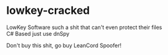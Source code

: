 # lowkey-cracked
LowKey Software such a shit that can't even protect their files   
C# Based just use dnSpy

Don't buy this shit, go buy LeanCord Spoofer!
